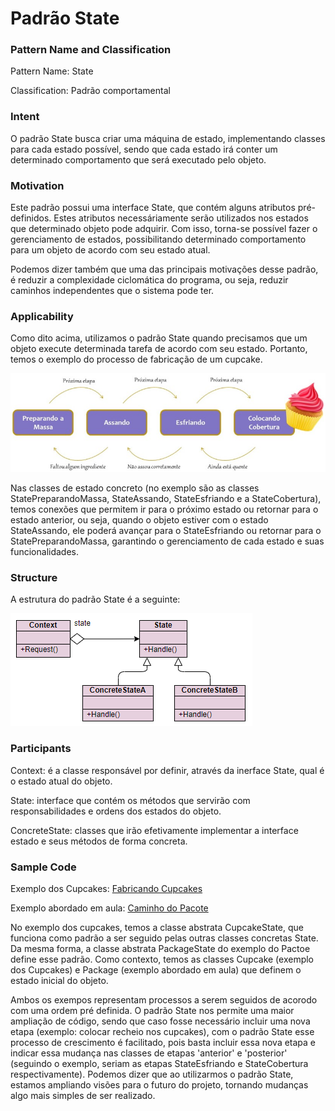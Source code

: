 # Padrão State

### Pattern Name and Classification

Pattern Name: State

Classification: Padrão comportamental

### Intent

O padrão State busca criar uma máquina de estado, implementando classes para cada estado possível, sendo que cada estado irá conter um determinado comportamento que será executado pelo objeto.

### Motivation

Este padrão possui uma interface State, que contém alguns atributos pré-definidos. Estes atributos necessáriamente serão utilizados nos estados que determinado objeto pode adquirir. Com isso, torna-se possível fazer o gerenciamento de estados, possibilitando determinado comportamento para um objeto de acordo com seu estado atual.

Podemos dizer também que uma das principais motivações desse padrão, é reduzir a complexidade ciclomática do programa, ou seja, reduzir caminhos independentes que o sistema pode ter.

### Applicability

Como dito acima, utilizamos o padrão State quando precisamos que um objeto execute determinada tarefa de acordo com seu estado. Portanto, temos o exemplo do processo de fabricação de um cupcake. 

![imagem](https://github.com/10Daniele/Padroes_Projeto/blob/master/State/imagem.jpg)

Nas classes de estado concreto (no exemplo são as classes StatePreparandoMassa, StateAssando, StateEsfriando e a StateCobertura), temos conexões que permitem ir para o próximo estado ou retornar para o estado anterior, ou seja, quando o objeto estiver com o estado StateAssando, ele poderá avançar para o StateEsfriando ou retornar para o StatePreparandoMassa, garantindo o gerenciamento de cada estado e suas funcionalidades.

### Structure

A estrutura do padrão State é a seguinte:

![imagem](https://github.com/10Daniele/Padroes_Projeto/blob/master/State/Structure.png)

### Participants

Context: é a classe responsável por definir, através da inerface State, qual é o estado atual do objeto.

State: interface que contém os métodos que servirão com responsabilidades e ordens dos estados do objeto.

ConcreteState: classes que irão efetivamente implementar a interface estado e seus métodos de forma concreta. 

### Sample Code

Exemplo dos Cupcakes: [Fabricando Cupcakes](https://github.com/10Daniele/Padroes_Projeto/tree/master/State/Exemplo_Cupcake)

Exemplo abordado em aula: [Caminho do Pacote](https://github.com/10Daniele/Padroes_Projeto/tree/master/State/Exemplo_Pacote)

No exemplo dos cupcakes, temos a classe abstrata CupcakeState, que funciona como padrão a ser seguido pelas outras classes concretas State. Da mesma forma, a classe abstrata PackageState do exemplo do Pactoe define esse padrão. Como contexto, temos as classes Cupcake (exemplo dos Cupcakes) e Package (exemplo abordado em aula) que definem o estado inicial do objeto.

Ambos os exempos representam processos a serem seguidos de acorodo com uma ordem pré definida. O padrão State nos permite uma maior ampliação de código, sendo que caso fosse necessário incluir uma nova etapa (exemplo: colocar recheio nos cupcakes), com o padrão State esse processo de crescimento é facilitado, pois basta incluir essa nova etapa e indicar essa mudança nas classes de etapas 'anterior' e 'posterior' (seguindo o exemplo, seriam as etapas StateEsfriando e StateCobertura respectivamente). Podemos dizer que ao utilizarmos o padrão State, estamos ampliando visões para o futuro do projeto, tornando mudanças algo mais simples de ser realizado.
